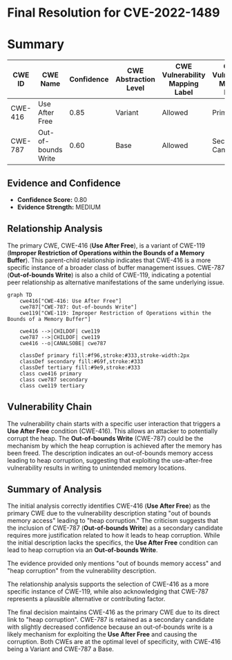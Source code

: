 # Final Resolution for CVE-2022-1489

# Summary
| CWE ID | CWE Name | Confidence | CWE Abstraction Level | CWE Vulnerability Mapping Label | CWE-Vulnerability Mapping Notes |
|---|---|---|---|---|---|
| CWE-416 | Use After Free | 0.85 | Variant | Allowed | Primary CWE |
| CWE-787 | Out-of-bounds Write | 0.60 | Base | Allowed | Secondary Candidate |

## Evidence and Confidence

*   **Confidence Score:** 0.80
*   **Evidence Strength:** MEDIUM

## Relationship Analysis
The primary CWE, CWE-416 (**Use After Free**), is a variant of CWE-119 (**Improper Restriction of Operations within the Bounds of a Memory Buffer**). This parent-child relationship indicates that CWE-416 is a more specific instance of a broader class of buffer management issues. CWE-787 (**Out-of-bounds Write**) is also a child of CWE-119, indicating a potential peer relationship as alternative manifestations of the same underlying issue.

```mermaid
graph TD
    cwe416["CWE-416: Use After Free"]
    cwe787["CWE-787: Out-of-bounds Write"]
    cwe119["CWE-119: Improper Restriction of Operations within the Bounds of a Memory Buffer"]
    
    cwe416 -->|CHILDOF| cwe119
    cwe787 -->|CHILDOF| cwe119
    cwe416 --o|CANALSOBE| cwe787
    
    classDef primary fill:#f96,stroke:#333,stroke-width:2px
    classDef secondary fill:#69f,stroke:#333
    classDef tertiary fill:#9e9,stroke:#333
    class cwe416 primary
    class cwe787 secondary
    class cwe119 tertiary
```

## Vulnerability Chain
The vulnerability chain starts with a specific user interaction that triggers a **Use After Free** condition (CWE-416). This allows an attacker to potentially corrupt the heap. The **Out-of-bounds Write** (CWE-787) could be the mechanism by which the heap corruption is achieved after the memory has been freed. The description indicates an out-of-bounds memory access leading to heap corruption, suggesting that exploiting the use-after-free vulnerability results in writing to unintended memory locations.

## Summary of Analysis
The initial analysis correctly identifies CWE-416 (**Use After Free**) as the primary CWE due to the vulnerability description stating "out of bounds memory access" leading to "heap corruption." The criticism suggests that the inclusion of CWE-787 (**Out-of-bounds Write**) as a secondary candidate requires more justification related to how it leads to heap corruption. While the initial description lacks the specifics, the **Use After Free** condition can lead to heap corruption via an **Out-of-bounds Write**.

The evidence provided only mentions "out of bounds memory access" and "heap corruption" from the vulnerability description.

The relationship analysis supports the selection of CWE-416 as a more specific instance of CWE-119, while also acknowledging that CWE-787 represents a plausible alternative or contributing factor.

The final decision maintains CWE-416 as the primary CWE due to its direct link to "heap corruption". CWE-787 is retained as a secondary candidate with slightly decreased confidence because an out-of-bounds write is a likely mechanism for exploiting the **Use After Free** and causing the corruption. Both CWEs are at the optimal level of specificity, with CWE-416 being a Variant and CWE-787 a Base.